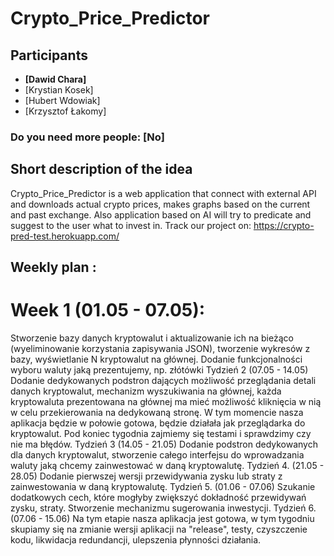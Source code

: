 # Crypto_Price_Predictor
## Participants 
 - **[Dawid Chara]**
 - [Krystian Kosek]
 - [Hubert Wdowiak]
 - [Krzysztof Łakomy]
### Do you need more people: [No]
## Short description of the idea
Crypto_Price_Predictor is a web application that connect with external API and downloads actual crypto prices, makes graphs based on the current and past exchange. Also application based on AI will try to predicate and suggest to the user what to invest in.
Track our project on:
https://crypto-pred-test.herokuapp.com/
## Weekly plan :
   # Week 1 (01.05 - 07.05):

Stworzenie bazy danych kryptowalut i aktualizowanie ich na bieżąco (wyeliminowanie korzystania zapisywania JSON), tworzenie wykresów z bazy, wyświetlanie N kryptowalut na głównej. Dodanie funkcjonalności wyboru waluty jaką prezentujemy, np. złótówki
Tydzień 2 (07.05 - 14.05) Dodanie dedykowanych podstron dających możliwość przeglądania detali danych kryptowalut, mechanizm wyszukiwania na głównej, każda kryptowaluta prezentowana na głównej ma mieć możliwość kliknięcia w nią w celu przekierowania na dedykowaną stronę. W tym momencie nasza aplikacja będzie w połowie gotowa, będzie działała jak przeglądarka do kryptowalut. Pod koniec tygodnia zajmiemy się testami i sprawdzimy czy nie ma błędów.
Tydzień 3 (14.05 - 21.05) Dodanie podstron dedykowanych dla danych kryptowalut, stworzenie całego interfejsu do wprowadzania waluty jaką chcemy zainwestować w daną kryptowalutę.
Tydzień 4. (21.05 - 28.05) Dodanie pierwszej wersji przewidywania zysku lub straty z zainwestowania w daną kryptowalutę.
Tydzień 5. (01.06 - 07.06) Szukanie dodatkowych cech, które mogłyby zwiększyć dokładność przewidywań zysku, straty. Stworzenie mechanizmu sugerowania inwestycji.
Tydzień 6. (07.06 - 15.06) Na tym etapie nasza aplikacja jest gotowa, w tym tygodniu skupiamy się na zmianie wersji aplikacji na "release", testy, czyszczenie kodu, likwidacja redundancji, ulepszenia płynności działania.
